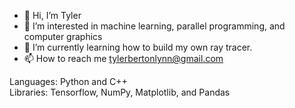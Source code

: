 - 👋 Hi, I’m Tyler
- 👀 I’m interested in machine learning, parallel programming, and computer graphics
- 🌱 I’m currently learning how to build my own ray tracer.
- 📫 How to reach me tylerbertonlynn@gmail.com

Languages: Python and C++ <br />
Libraries: Tensorflow, NumPy, Matplotlib, and Pandas
<!---
tylerblynn/tylerblynn is a ✨ special ✨ repository because its `README.md` (this file) appears on your GitHub profile.
You can click the Preview link to take a look at your changes.
--->
